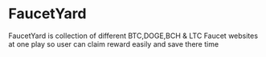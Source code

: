 # FaucetYard
FaucetYard is collection of different BTC,DOGE,BCH &amp; LTC Faucet websites at one play so user can claim reward easily and save there time
